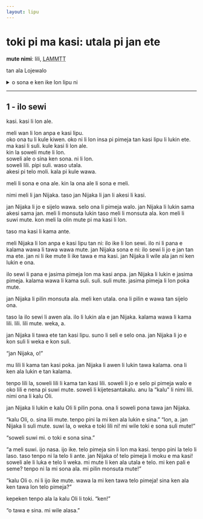 ```yaml
---
layout: lipu
---
```



# toki pi ma kasi: utala pi jan ete
**mute nimi**: lili, <abbr title="544">LAMMTT</abbr> 

tan ala Lojewalo

<details>
  <summary>o sona e ken ike lon lipu ni</summary>
  <ul>
    <li></li>
  </ul>
</details>

***
## 1 - ilo sewi

kasi. kasi li lon ale. 

meli wan li lon anpa e kasi lipu.  
oko ona tu li kule kiwen. oko ni li lon insa pi pimeja tan kasi lipu li lukin ete.   
ma kasi li suli. kule kasi li lon ale.  
kin la soweli mute li lon.  
soweli ale o sina ken sona. ni li lon.  
soweli lili. pipi suli. waso utala.  
akesi pi telo moli. kala pi kule wawa.

meli li sona e ona ale. kin la ona ale li sona e meli. 

nimi meli li jan Nijaka. taso jan Nijaka li jan li akesi li kasi. 

jan Nijaka li jo e sijelo wawa. selo ona li pimeja walo. jan Nijaka li lukin sama akesi sama jan. meli li monsuta lukin taso meli li monsuta ala. kon meli li suwi mute. kon meli la olin mute pi ma kasi li lon. 

taso ma kasi li kama ante.

meli Nijaka li lon anpa e kasi lipu tan ni: ilo ike li lon sewi. ilo ni li pana e kalama wawa li tawa wawa mute. jan Nijaka sona e ni: ilo sewi li jo e jan tan ma ete. jan ni li ike mute li ike tawa e ma kasi. jan Nijaka li wile ala jan ni ken lukin e ona.

ilo sewi li pana e jasima pimeja lon ma kasi anpa. jan Nijaka li lukin e jasima pimeja. kalama wawa li kama suli. suli. suli mute. jasima pimeja li lon poka mute.

jan Nijaka li pilin monsuta ala. meli ken utala. ona li pilin e wawa tan sijelo ona.

taso la ilo sewi li awen ala. ilo li lukin ala e jan Nijaka. kalama wawa li kama lili. lili. lili mute. weka, a.

jan Nijaka li tawa ete tan kasi lipu. suno li seli e selo ona. jan Nijaka li jo e kon suli li weka e kon suli. 

“jan Nijaka, o!”

mu lili li kama tan kasi poka. jan Nijaka li awen li lukin tawa kalama. ona li ken ala lukin e tan kalama.

tenpo lili la, soweli lili li kama tan kasi lili. soweli li jo e selo pi pimeja walo e oko lili e nena pi suwi mute. soweli li kijetesantakalu. anu la “kalu” li nimi lili. nimi ona li kalu Oli.

jan Nijaka li lukin e kalu Oli li pilin pona. ona li soweli pona tawa jan Nijaka.

“kalu Oli, o. sina lili mute. tenpo pini la mi ken ala lukin e sina.”
“lon, a. jan Nijaka li suli mute. suwi la, o weka e toki lili ni! mi wile toki e sona suli mute!”

“soweli suwi mi. o toki e sona sina.”

“a meli suwi. ijo nasa. ijo ike. telo pimeja sin li lon ma kasi. tenpo pini la telo li laso. taso tenpo ni la telo li ante. jan Nijaka o! telo pimeja li moku e ma kasi! soweli ale li luka e telo li weka. mi mute li ken ala utala e telo. mi ken pali e seme? tenpo ni la mi sona ala. mi pilin monsuta mute!”

“kalu Oli o. ni li ijo ike mute. wawa la mi ken tawa telo pimeja! sina ken ala ken tawa lon telo pimeja?”

kepeken tenpo ala la kalu Oli li toki. “ken!”

“o tawa e sina. mi wile alasa.”